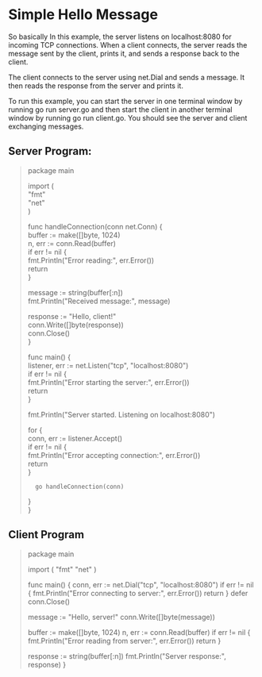 # Simple Hello Message

<p> So basically In this example, the server listens on localhost:8080 for incoming TCP connections. When a client connects, the server reads the message sent by the client, prints it, and sends a response back to the client.

The client connects to the server using net.Dial and sends a message. It then reads the response from the server and prints it.

To run this example, you can start the server in one terminal window by running go run server.go and then start the client in another terminal window by running go run client.go. You should see the server and client exchanging messages.</p>

## Server Program:

>package main		
>
>import (		
>	"fmt"		
>	"net"		
>)		
>
>func handleConnection(conn net.Conn) {		
>	buffer := make([]byte, 1024)		
>	n, err := conn.Read(buffer)		
>	if err != nil {		
>		fmt.Println("Error reading:", err.Error())		
>		return		
>	}		
>
>	message := string(buffer[:n])		
>	fmt.Println("Received message:", message)		
>
>	response := "Hello, client!"		
>	conn.Write([]byte(response))		
>	conn.Close()		
>}		
>
>func main() {		
>	listener, err := net.Listen("tcp", "localhost:8080")		
>	if err != nil {		
>		fmt.Println("Error starting the server:", err.Error())		
>		return		
>	}		
>
>	fmt.Println("Server started. Listening on localhost:8080")		
>
>	for {		
>		conn, err := listener.Accept()		
>		if err != nil {		
>			fmt.Println("Error accepting connection:", err.Error())		
>			return		
>		}		
>
>		go handleConnection(conn)		
>	}		
>}

## Client Program

>package main
>
>import (
>	"fmt"
>	"net"
>)
>
>func main() {
>	conn, err := net.Dial("tcp", "localhost:8080")
>	if err != nil {
>		fmt.Println("Error connecting to server:", err.Error())
>		return
>	}
>	defer conn.Close()
>
>	message := "Hello, server!"
>	conn.Write([]byte(message))
>
>	buffer := make([]byte, 1024)
>	n, err := conn.Read(buffer)
>	if err != nil {
>		fmt.Println("Error reading from server:", err.Error())
>		return
>	}
>
>	response := string(buffer[:n])
>	fmt.Println("Server response:", response)
>}
